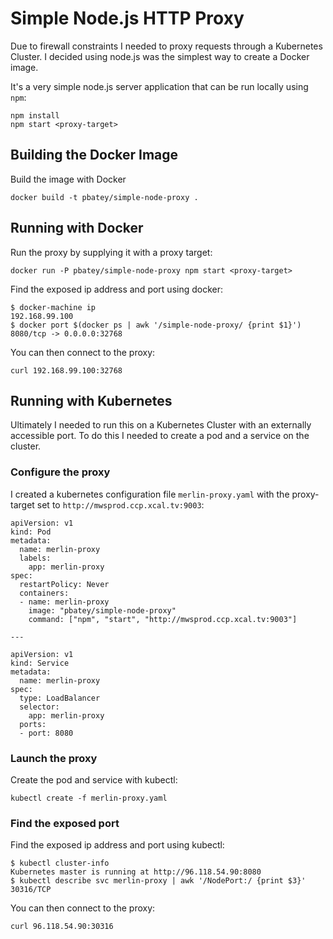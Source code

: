 Simple Node.js HTTP Proxy
=========================

Due to firewall constraints I needed to proxy requests through a Kubernetes Cluster. I decided using
node.js was the simplest way to create a Docker image.

It's a very simple node.js server application that can be run locally using `npm`:

    npm install
    npm start <proxy-target>

Building the Docker Image
-------------------------

Build the image with Docker

    docker build -t pbatey/simple-node-proxy .

Running with Docker
-------------------

Run the proxy by supplying it with a proxy target:

    docker run -P pbatey/simple-node-proxy npm start <proxy-target>

Find the exposed ip address and port using docker:

    $ docker-machine ip
    192.168.99.100
    $ docker port $(docker ps | awk '/simple-node-proxy/ {print $1}')
    8080/tcp -> 0.0.0.0:32768

You can then connect to the proxy:

    curl 192.168.99.100:32768

Running with Kubernetes
-----------------------

Ultimately I needed to run this on a Kubernetes Cluster with an externally accessible port. To do this I
needed to create a pod and a service on the cluster.

### Configure the proxy

I created a kubernetes configuration file `merlin-proxy.yaml` with the proxy-target set
to `http://mwsprod.ccp.xcal.tv:9003`:

```
apiVersion: v1
kind: Pod
metadata:
  name: merlin-proxy
  labels:
    app: merlin-proxy
spec:
  restartPolicy: Never
  containers:
  - name: merlin-proxy
    image: "pbatey/simple-node-proxy"
    command: ["npm", "start", "http://mwsprod.ccp.xcal.tv:9003"]

---

apiVersion: v1
kind: Service
metadata:
  name: merlin-proxy
spec:
  type: LoadBalancer
  selector:
    app: merlin-proxy
  ports:
  - port: 8080
```

### Launch the proxy

Create the pod and service with kubectl:

    kubectl create -f merlin-proxy.yaml

### Find the exposed port

Find the exposed ip address and port using kubectl:

    $ kubectl cluster-info
    Kubernetes master is running at http://96.118.54.90:8080
    $ kubectl describe svc merlin-proxy | awk '/NodePort:/ {print $3}'
    30316/TCP

You can then connect to the proxy:

    curl 96.118.54.90:30316
